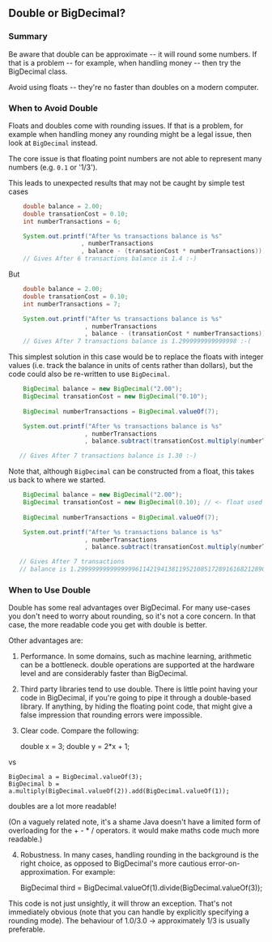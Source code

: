 ## Double or BigDecimal?

### Summary

Be aware that double can be approximate -- it will round some numbers. 
If that is a problem -- for example, when handling money -- then try the BigDecimal class.

Avoid using floats -- they're no faster than doubles on a modern computer.

### When to Avoid Double

Floats and doubles come with rounding issues. If that is a problem, for example when handling money any rounding might be a legal issue, then look at `BigDecimal` instead.

The core issue is that floating point numbers are not able to represent many numbers (e.g. `0.1` or '1/3').

This leads to unexpected results that may not be caught by simple test cases

```java
    double balance = 2.00;
    double transationCost = 0.10;
    int numberTransactions = 6;

    System.out.printf("After %s transactions balance is %s"
                    , numberTransactions
                    , balance - (transationCost * numberTransactions));
    // Gives After 6 transactions balance is 1.4 :-)
```

But

```java
    double balance = 2.00;
    double transationCost = 0.10;
    int numberTransactions = 7;

    System.out.printf("After %s transactions balance is %s"
                     , numberTransactions
                     , balance - (transationCost * numberTransactions));
    // Gives After 7 transactions balance is 1.2999999999999998 :-(
```

This simplest solution in this case would be to replace the floats with integer values (i.e. track the balance in units of cents rather than dollars), but the code could also be re-written to use `BigDecimal`.

```java
    BigDecimal balance = new BigDecimal("2.00");
    BigDecimal transationCost = new BigDecimal("0.10");
    
    BigDecimal numberTransactions = BigDecimal.valueOf(7);

    System.out.printf("After %s transactions balance is %s"
                     , numberTransactions
                     , balance.subtract(transationCost.multiply(numberTransactions)));

   // Gives After 7 transactions balance is 1.30 :-)
```

Note that, although `BigDecimal` can be constructed from a float, this takes us back to where we started.


```java
    BigDecimal balance = new BigDecimal("2.00");
    BigDecimal transationCost = new BigDecimal(0.10); // <- float used to construct
    
    BigDecimal numberTransactions = BigDecimal.valueOf(7);

    System.out.printf("After %s transactions balance is %s"
                     , numberTransactions
                     , balance.subtract(transationCost.multiply(numberTransactions)));

   // Gives After 7 transactions 
   // balance is 1.2999999999999999611421941381195210851728916168212890625
```

### When to Use Double

Double has some real advantages over BigDecimal. For many use-cases you don't need to worry about rounding, so it's not a core concern. In that case, the more readable code you get with double is better.

Other advantages are:

1. Performance. In some domains, such as machine learning, arithmetic can be a bottleneck. double operations are supported at the hardware level and are considerably faster than BigDecimal.

2. Third party libraries tend to use double. There is little point having your code in BigDecimal, if you're going to pipe it through a double-based library. If anything, by hiding the floating point code, that might give a false impression that rounding errors were impossible.

3. Clear code. Compare the following:

	double x = 3;
	double y = 2*x + 1;

vs

	BigDecimal a = BigDecimal.valueOf(3);
	BigDecimal b = a.multiply(BigDecimal.valueOf(2)).add(BigDecimal.valueOf(1));

doubles are a lot more readable!

(On a vaguely related note, it's a shame Java doesn't have a limited form of overloading for the + - * / operators. it would make maths code much more readable.)

4. Robustness. In many cases, handling rounding in the background is the right choice, as opposed to BigDecimal's more cautious error-on-approximation. For example:

	BigDecimal third = BigDecimal.valueOf(1).divide(BigDecimal.valueOf(3));

This code is not just unsightly, it will throw an exception. That's not immediately obvious (note that you can handle by explicitly specifying a rounding mode). The behaviour of 1.0/3.0 -> approximately 1/3 is usually preferable.


